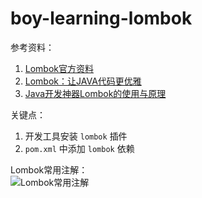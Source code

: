# boy-learning-lombok

参考资料：  
1. [Lombok官方资料](https://projectlombok.org/features/all)
1. [Lombok：让JAVA代码更优雅](http://blog.didispace.com/java-lombok-1/)
1. [Java开发神器Lombok的使用与原理](http://blog.didispace.com/java-lombok-how-to-use/)

关键点：
1. 开发工具安装 `lombok` 插件
2. `pom.xml` 中添加 `lombok` 依赖

Lombok常用注解：  
![Lombok常用注解](http://blog.didispace.com/content/images/posts/java-lombok-how-to-use-3.jpeg)

